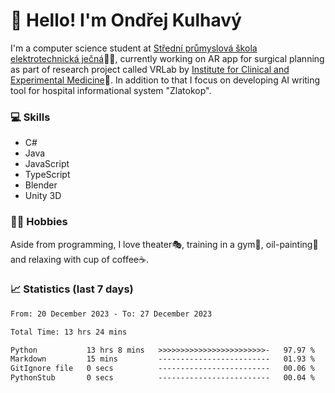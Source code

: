 # 👋 Hello! I'm Ondřej Kulhavý

I'm a computer science student at [Střední průmyslová škola elektrotechnická ječná](https://www.spsejecna.cz/)👨‍🎓, currently working on AR app for surgical planning as part of research project called VRLab by [Institute for Clinical and Experimental Medicine](https://www.ikem.cz/en/)🏥.
In addition to that I focus on developing AI writing tool for hospital informational system "Zlatokop".

### 💻 Skills
- C#
- Java
- JavaScript
- TypeScript
- Blender
- Unity 3D

### 🏋️‍♂️ Hobbies

Aside from programming, I love theater🎭, training in a gym💪, oil-painting🎨 and relaxing with cup of coffee☕.
### 📈 Statistics (last 7 days)
<!--START_SECTION:waka-->

```txt
From: 20 December 2023 - To: 27 December 2023

Total Time: 13 hrs 24 mins

Python           13 hrs 8 mins   >>>>>>>>>>>>>>>>>>>>>>>>-   97.97 %
Markdown         15 mins         -------------------------   01.93 %
GitIgnore file   0 secs          -------------------------   00.06 %
PythonStub       0 secs          -------------------------   00.04 %
```

<!--END_SECTION:waka-->




